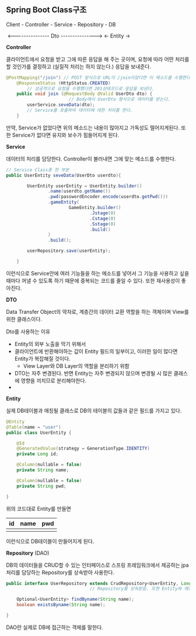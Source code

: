 ## Spring Boot Class구조



Client - Controller - Service - Repository - DB

​    	<--------------- Dto --------------->	<- Entity ->



**Controller**

클라이언트에서 요청을 받고 그에 따른 응답을 해 주는 곳이며, 요청에 따라 어떤 처리를 할 것인가를 결정하고 (실질적 처리는 하지 않는다.) 응답을 보내준다.

```java
@PostMapping("/join") // POST 방식으로 URL이 /join이었다면 이 메소드를 수행한다.
    @ResponseStatus (HttpStatus.CREATED)
		// 성공적으로 요청을 수행했다면 201상태코드로 응답을 보낸다.
    public void join (@RequestBody @Valid UserDto dto) {
        				// Body에서 UserDto 형식으로 데이터를 받는다.
        userService.seveData(dto);
        // Service를 호출하여 데이터에 대한 처리를 한다.
    }
```

만약, Service가 없었다면 위의 메소드는 내용이 많아지고 가독성도 떨어지게된다. 또한 Service가 없다면 유지와 보수가 힘들어지게 된다.



**Service**

데이터의 처리를 담당한다. Controller이 불러내면 그에 맞는 메소드를 수행한다.

```java
// Service Class중 한 부분
public UserEntity seveData(UserDto userdto){

        UserEntity userEntity = UserEntity.builder()
                .name(userdto.getName())
                .pwd(passwordEncoder.encode(userdto.getPwd()))
                .gameEntity(
                        GameEntity.builder()
                                .Jstage(0)
                                .Cstage(0)
                                .Sstage(0)
                                .build()
                )
                .build();

        userRepository.save(userEntity);

    }
```

이런식으로 Service안에 여러 기능들을 하는 메소드를 넣어서 그 기능을 사용하고 싶을 때마다 꺼낼 수 있도록 하기 때문에 중복되는 코드를 줄일 수 있다. 또한 재사용성이 좋아진다.



**DTO**

Data Transfer Object의 약자로, 계층간의 데이터 교환 역할을 하는 객체이며 View를 위한 클래스이다.

Dto를 사용하는 이유
- Entity의 외부 노출을 막기 위해서
- 클라이언트에 반환해야하는 값이 Entity 필드의 일부이고, 이러한 일이 많다면 Entity가 복잡해질 것이다.
	- View Layer와 DB Layer의 역할을 분리하기 위함
- DTO는 자주 변경된다. 반면 Entity는 자주 변경되지 않으며 변경될 시 많은 클래스에 영향을 끼치므로 분리해야한다.
- 


**Entity**

실제 DB테이블과 매칭될 클래스로 DB의 테이블의 값들과 같은 필드를 가지고 있다.

```java
@Entity
@Table(name = "user")
public class UserEntity {

    @Id
    @GeneratedValue(strategy = GenerationType.IDENTITY)
    private Long id;

    @Column(nullable = false)
    private String name;

    @Column(nullable = false)
    private String pwd;

}
```

위의 코드대로 Entity를 만들면

| id   | name | pwd  |
| ---- | ---- | ---- |
|      |      |      |

이런식으로 DB테이블이 만들어지게 된다. 



**Repository** (DAO)

DB의 데이터들을 CRUD할 수 있는 인터페이스로 스프링 프레임워크에서 제공하는 jpa처리를 담당하는 Repository를 상속받아 사용한다.

```java
public interface UserRepository extends CrudRepository<UserEntity, Long> {
    							// Repository를 상속받음. 또한 Entity와 매칭된다.

    Optional<UserEntity> findByname(String name);
    boolean existsByname(String name);

}
```

DAO란 실제로 DB에 접근하는 객체를 말한다. 